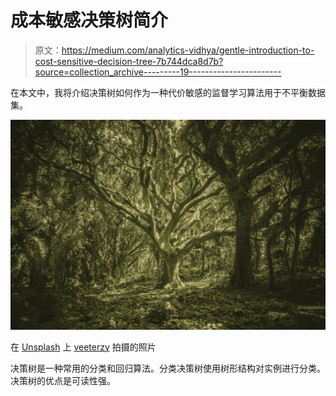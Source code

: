 # 成本敏感决策树简介

> 原文：<https://medium.com/analytics-vidhya/gentle-introduction-to-cost-sensitive-decision-tree-7b744dca8d7b?source=collection_archive---------19----------------------->

在本文中，我将介绍决策树如何作为一种代价敏感的监督学习算法用于不平衡数据集。

![](img/5f8bac34d5a8b0918d706c25744c2179.png)

在 [Unsplash](https://unsplash.com?utm_source=medium&utm_medium=referral) 上 [veeterzy](https://unsplash.com/@veeterzy?utm_source=medium&utm_medium=referral) 拍摄的照片

决策树是一种常用的分类和回归算法。分类决策树使用树形结构对实例进行分类。决策树的优点是可读性强。